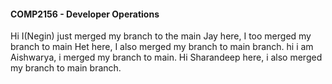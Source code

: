 #### COMP2156 - Developer Operations
Hi I(Negin) just merged my branch to the main
Jay here, I too merged my branch to main 
Het here, I also merged my branch to main branch.
hi i am Aishwarya, i merged my branch to main.
Hi Sharandeep here, i also merged my branch to main branch.
